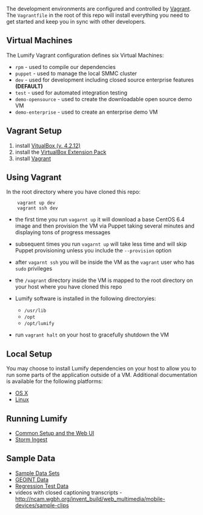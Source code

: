 The development environments are configured and controlled by [Vagrant](http://www.vagrantup.com/).
The `Vagrantfile` in the root of this repo will install everything you need to get started and keep you in sync with other developers.


## Virtual Machines

The Lumify Vagrant configuration defines six Virtual Machines:

  - `rpm` - used to compile our dependencies
  - `puppet` - used to manage the local SMMC cluster
  - `dev` - used for development including closed source enterprise features **(DEFAULT)**
  - `test` - used for automated integration testing
  - `demo-opensource` - used to create the downloadable open source demo VM
  - `demo-enterprise` - used to create an enterprise demo VM


## Vagrant Setup

1. install [VitualBox (v. 4.2.12)](https://www.virtualbox.org/wiki/Download_Old_Builds_4_2)
1. install the [VirtualBox Extension Pack](https://www.virtualbox.org/wiki/Download_Old_Builds_4_2)
1. install [Vagrant](http://docs.vagrantup.com/v2/installation/)


## Using Vagrant

In the root directory where you have cloned this repo:

        vagrant up dev
        vagrant ssh dev

- the first time you run `vagarnt up` it will download a base CentOS 6.4 image and then provision the VM via Puppet taking several minutes and displaying tons of progress messages
- subsequent times you run `vagarnt up` will take less time and will skip Puppet provisioning unless you include the `--provision` option

- after `vagarnt ssh` you will be inside the VM as the `vagrant` user who has `sudo` privileges
- the `/vagrant` directory inside the VM is mapped to the root directory on your host where you have cloned this repo
- Lumify software is installed in the following directoryies:
    - `/usr/lib`
    - `/opt`
    - `/opt/lumify`

- run `vagrant halt` on your host to gracefully shutdown the VM


## Local Setup

You may choose to install Lumify dependencies on your host to allow you to run some parts of the application outside of a VM.
Additional documentation is available for the following platforms:

- [OS X](development-osx.md)
- [Linux](development-linux.md)


## Running Lumify

- [Common Setup and the Web UI](running-lumify.md)
- [Storm Ingest](running-lumify-storm-ingest.md)


## Sample Data

- [Sample Data Sets](sample-data.md)
- [GEOINT Data](sample-data-geoint.md)
- [Regression Test Data](sample-data-testing.md)
- videos with closed captioning transcripts - http://ncam.wgbh.org/invent_build/web_multimedia/mobile-devices/sample-clips
